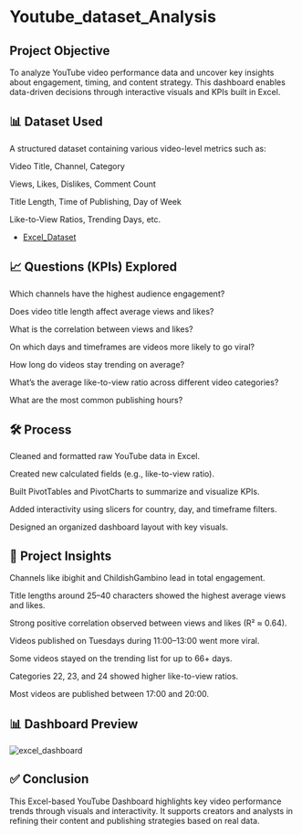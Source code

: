 # Youtube_dataset_Analysis
## Project Objective
To analyze YouTube video performance data and uncover key insights about engagement, timing, and content strategy. This dashboard enables data-driven decisions through interactive visuals and KPIs built in Excel.

## 📊 Dataset Used
A structured dataset containing various video-level metrics such as:

Video Title, Channel, Category

Views, Likes, Dislikes, Comment Count

Title Length, Time of Publishing, Day of Week

Like-to-View Ratios, Trending Days, etc.
- <a href="https://www.kaggle.com/datasets/thedevastator/youtube-trending-videos-dataset">Excel_Dataset</a>

## 📈 Questions (KPIs) Explored
Which channels have the highest audience engagement?

Does video title length affect average views and likes?

What is the correlation between views and likes?

On which days and timeframes are videos more likely to go viral?

How long do videos stay trending on average?

What’s the average like-to-view ratio across different video categories?

What are the most common publishing hours?

## 🛠 Process
Cleaned and formatted raw YouTube data in Excel.

Created new calculated fields (e.g., like-to-view ratio).

Built PivotTables and PivotCharts to summarize and visualize KPIs.

Added interactivity using slicers for country, day, and timeframe filters.

Designed an organized dashboard layout with key visuals.

## 📌 Project Insights
Channels like ibighit and ChildishGambino lead in total engagement.

Title lengths around 25–40 characters showed the highest average views and likes.

Strong positive correlation observed between views and likes (R² ≈ 0.64).

Videos published on Tuesdays during 11:00–13:00 went more viral.

Some videos stayed on the trending list for up to 66+ days.

Categories 22, 23, and 24 showed higher like-to-view ratios.

Most videos are published between 17:00 and 20:00.

## 📊 Dashboard Preview
![excel_dashboard](https://github.com/user-attachments/assets/6ddcf99b-0ba6-40ed-abf8-8125c19f0423)

## ✅ Conclusion
This Excel-based YouTube Dashboard highlights key video performance trends through visuals and interactivity. It supports creators and analysts in refining their content and publishing strategies based on real data.

